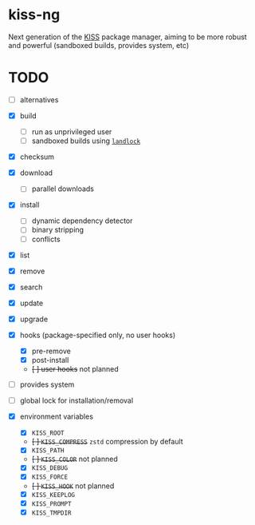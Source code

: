 # kiss-ng

Next generation of the [KISS](https://codeberg.org/kiss-community/kiss) package manager, aiming to be more robust and powerful (sandboxed builds, provides system, etc)

# TODO

- [ ] alternatives

- [x] build
  - [ ] run as unprivileged user
  - [ ] sandboxed builds using [`landlock`](https://landlock.io)

- [x] checksum

- [x] download
  - [ ] parallel downloads

- [x] install
  - [ ] dynamic dependency detector
  - [ ] binary stripping
  - [ ] conflicts

- [x] list

- [x] remove

- [x] search

- [x] update

- [x] upgrade

- [x] hooks (package-specified only, no user hooks)
  - [x] pre-remove
  - [x] post-install
  - ~~[ ] user hooks~~ not planned

- [ ] provides system

- [ ] global lock for installation/removal

- [x] environment variables
  - [x] `KISS_ROOT`
  - ~~[ ] `KISS_COMPRESS`~~ `zstd` compression by default
  - [x] `KISS_PATH`
  - ~~[ ] `KISS_COLOR`~~ not planned
  - [x] `KISS_DEBUG`
  - [x] `KISS_FORCE`
  - ~~[ ] `KISS_HOOK`~~ not planned
  - [x] `KISS_KEEPLOG`
  - [x] `KISS_PROMPT`
  - [x] `KISS_TMPDIR`
